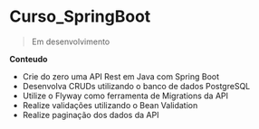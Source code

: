 # Curso_SpringBoot
> Em desenvolvimento

**Conteudo**
* Crie do zero uma API Rest em Java com Spring Boot
* Desenvolva CRUDs utilizando o banco de dados PostgreSQL
* Utilize o Flyway como ferramenta de Migrations da API
* Realize validações utilizando o Bean Validation
* Realize paginação dos dados da API
